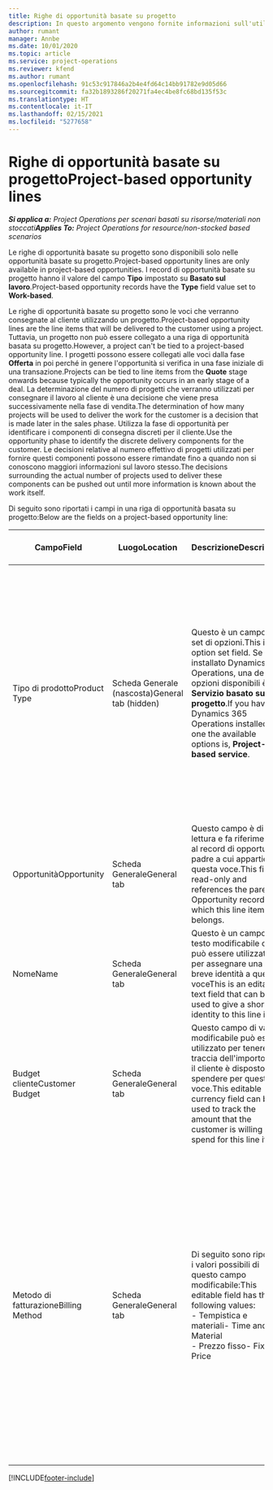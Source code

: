 ```yaml
---
title: Righe di opportunità basate su progetto
description: In questo argomento vengono fornite informazioni sull'utilizzo delle righe di opportunità basate su progetto.
author: rumant
manager: Annbe
ms.date: 10/01/2020
ms.topic: article
ms.service: project-operations
ms.reviewer: kfend
ms.author: rumant
ms.openlocfilehash: 91c53c917846a2b4e4fd64c14bb91782e9d05d66
ms.sourcegitcommit: fa32b1893286f20271fa4ec4be8fc68bd135f53c
ms.translationtype: HT
ms.contentlocale: it-IT
ms.lasthandoff: 02/15/2021
ms.locfileid: "5277658"
---
```

# <a name="project-based-opportunity-lines"></a><span data-ttu-id="4a5b3-103">Righe di opportunità basate su progetto</span><span class="sxs-lookup"><span data-stu-id="4a5b3-103">Project-based opportunity lines</span></span>

<span data-ttu-id="4a5b3-104">_**Si applica a:** Project Operations per scenari basati su risorse/materiali non stoccati_</span><span class="sxs-lookup"><span data-stu-id="4a5b3-104">_**Applies To:** Project Operations for resource/non-stocked based scenarios_</span></span>


<span data-ttu-id="4a5b3-105">Le righe di opportunità basate su progetto sono disponibili solo nelle opportunità basate su progetto.</span><span class="sxs-lookup"><span data-stu-id="4a5b3-105">Project-based opportunity lines are only available in project-based opportunities.</span></span> <span data-ttu-id="4a5b3-106">I record di opportunità basate su progetto hanno il valore del campo **Tipo** impostato su **Basato sul lavoro**.</span><span class="sxs-lookup"><span data-stu-id="4a5b3-106">Project-based opportunity records have the **Type** field value set to **Work-based**.</span></span>

<span data-ttu-id="4a5b3-107">Le righe di opportunità basate su progetto sono le voci che verranno consegnate al cliente utilizzando un progetto.</span><span class="sxs-lookup"><span data-stu-id="4a5b3-107">Project-based opportunity lines are the line items that will be delivered to the customer using a project.</span></span> <span data-ttu-id="4a5b3-108">Tuttavia, un progetto non può essere collegato a una riga di opportunità basata su progetto.</span><span class="sxs-lookup"><span data-stu-id="4a5b3-108">However, a project can't be tied to a project-based opportunity line.</span></span> <span data-ttu-id="4a5b3-109">I progetti possono essere collegati alle voci dalla fase **Offerta** in poi perché in genere l'opportunità si verifica in una fase iniziale di una transazione.</span><span class="sxs-lookup"><span data-stu-id="4a5b3-109">Projects can be tied to line items from the **Quote** stage onwards because typically the opportunity occurs in an early stage of a deal.</span></span> <span data-ttu-id="4a5b3-110">La determinazione del numero di progetti che verranno utilizzati per consegnare il lavoro al cliente è una decisione che viene presa successivamente nella fase di vendita.</span><span class="sxs-lookup"><span data-stu-id="4a5b3-110">The determination of how many projects will be used to deliver the work for the customer is a decision that is made later in the sales phase.</span></span> <span data-ttu-id="4a5b3-111">Utilizza la fase di opportunità per identificare i componenti di consegna discreti per il cliente.</span><span class="sxs-lookup"><span data-stu-id="4a5b3-111">Use the opportunity phase to identify the discrete delivery components for the customer.</span></span> <span data-ttu-id="4a5b3-112">Le decisioni relative al numero effettivo di progetti utilizzati per fornire questi componenti possono essere rimandate fino a quando non si conoscono maggiori informazioni sul lavoro stesso.</span><span class="sxs-lookup"><span data-stu-id="4a5b3-112">The decisions surrounding the actual number of projects used to deliver these components can be pushed out until more information is known about the work itself.</span></span>

<span data-ttu-id="4a5b3-113">Di seguito sono riportati i campi in una riga di opportunità basata su progetto:</span><span class="sxs-lookup"><span data-stu-id="4a5b3-113">Below are the fields on a project-based opportunity line:</span></span>

| <span data-ttu-id="4a5b3-114">**Campo**</span><span class="sxs-lookup"><span data-stu-id="4a5b3-114">**Field**</span></span> | <span data-ttu-id="4a5b3-115">**Luogo**</span><span class="sxs-lookup"><span data-stu-id="4a5b3-115">**Location**</span></span> | <span data-ttu-id="4a5b3-116">**Descrizione**</span><span class="sxs-lookup"><span data-stu-id="4a5b3-116">**Description**</span></span> | <span data-ttu-id="4a5b3-117">**Impatto downstream**</span><span class="sxs-lookup"><span data-stu-id="4a5b3-117">**Downstream impact**</span></span> |
| --- | --- | --- | --- |
| <span data-ttu-id="4a5b3-118">Tipo di prodotto</span><span class="sxs-lookup"><span data-stu-id="4a5b3-118">Product Type</span></span> | <span data-ttu-id="4a5b3-119">Scheda Generale (nascosta)</span><span class="sxs-lookup"><span data-stu-id="4a5b3-119">General tab (hidden)</span></span> | <span data-ttu-id="4a5b3-120">Questo è un campo di set di opzioni.</span><span class="sxs-lookup"><span data-stu-id="4a5b3-120">This is an option set field.</span></span> <span data-ttu-id="4a5b3-121">Se è installato Dynamics 365 Operations, una delle opzioni disponibili è **Servizio basato sul progetto**.</span><span class="sxs-lookup"><span data-stu-id="4a5b3-121">If you have Dynamics 365 Operations installed, one the available options is, **Project-based service**.</span></span>  | <span data-ttu-id="4a5b3-122">Il valore di questo campo è impostato su **Servizio basato sul progetto** quando si crea la riga di opportunità basata su progetto dalla griglia delle righe basate su progetto nell'opportunità.</span><span class="sxs-lookup"><span data-stu-id="4a5b3-122">The value of this field is set to **Project-based service** when you create the project-based opportunity line from the project-based lines grid on the Opportunity.</span></span> <br> <span data-ttu-id="4a5b3-123">Se modifichi o sostituisci questo valore, la funzionalità del progetto non sarà abilitata sulle voci basate su progetto.</span><span class="sxs-lookup"><span data-stu-id="4a5b3-123">If you change or override this value, the project functionality won't be enabled on your project-based line items.</span></span> |
| <span data-ttu-id="4a5b3-124">Opportunità</span><span class="sxs-lookup"><span data-stu-id="4a5b3-124">Opportunity</span></span> | <span data-ttu-id="4a5b3-125">Scheda Generale</span><span class="sxs-lookup"><span data-stu-id="4a5b3-125">General tab</span></span> | <span data-ttu-id="4a5b3-126">Questo campo è di sola lettura e fa riferimento al record di opportunità padre a cui appartiene questa voce.</span><span class="sxs-lookup"><span data-stu-id="4a5b3-126">This field is read-only and references the parent Opportunity record to which this line item belongs.</span></span> | <span data-ttu-id="4a5b3-127">Non vi è alcun impatto downstream di questo campo.</span><span class="sxs-lookup"><span data-stu-id="4a5b3-127">There is no downstream impact of this field.</span></span> |
| <span data-ttu-id="4a5b3-128">Nome</span><span class="sxs-lookup"><span data-stu-id="4a5b3-128">Name</span></span> | <span data-ttu-id="4a5b3-129">Scheda Generale</span><span class="sxs-lookup"><span data-stu-id="4a5b3-129">General tab</span></span> | <span data-ttu-id="4a5b3-130">Questo è un campo di testo modificabile che può essere utilizzato per assegnare una breve identità a questa voce</span><span class="sxs-lookup"><span data-stu-id="4a5b3-130">This is an editable text field that can be used to give a short identity to this line item</span></span> | <span data-ttu-id="4a5b3-131">Questo valore viene riportato nella riga dell'offerta quando si crea un'offerta da questa opportunità</span><span class="sxs-lookup"><span data-stu-id="4a5b3-131">This value is carried over to the quote line when you create a quote from this opportunity</span></span> |
| <span data-ttu-id="4a5b3-132">Budget cliente</span><span class="sxs-lookup"><span data-stu-id="4a5b3-132">Customer Budget</span></span> | <span data-ttu-id="4a5b3-133">Scheda Generale</span><span class="sxs-lookup"><span data-stu-id="4a5b3-133">General tab</span></span> | <span data-ttu-id="4a5b3-134">Questo campo di valuta modificabile può essere utilizzato per tenere traccia dell'importo che il cliente è disposto a spendere per questa voce.</span><span class="sxs-lookup"><span data-stu-id="4a5b3-134">This editable currency field can be used to track the amount that the customer is willing to spend for this line item.</span></span> | <span data-ttu-id="4a5b3-135">Questo valore viene riportato nel campo corrispondente della riga dell'offerta quando si crea un'offerta da questa opportunità</span><span class="sxs-lookup"><span data-stu-id="4a5b3-135">This value is carried over to the corresponding field on the quote line when you create a quote from this opportunity</span></span> |
| <span data-ttu-id="4a5b3-136">Metodo di fatturazione</span><span class="sxs-lookup"><span data-stu-id="4a5b3-136">Billing Method</span></span> | <span data-ttu-id="4a5b3-137">Scheda Generale</span><span class="sxs-lookup"><span data-stu-id="4a5b3-137">General tab</span></span> | <span data-ttu-id="4a5b3-138">Di seguito sono riportati i valori possibili di questo campo modificabile:</span><span class="sxs-lookup"><span data-stu-id="4a5b3-138">This editable field has the following values:</span></span></br><span data-ttu-id="4a5b3-139">- Tempistica e materiali</span><span class="sxs-lookup"><span data-stu-id="4a5b3-139">- Time and Material</span></span></br><span data-ttu-id="4a5b3-140">- Prezzo fisso</span><span class="sxs-lookup"><span data-stu-id="4a5b3-140">- Fixed Price</span></span> | <span data-ttu-id="4a5b3-141">Questo valore viene riportato nel campo corrispondente della riga dell'offerta quando si crea un'offerta da questa opportunità.</span><span class="sxs-lookup"><span data-stu-id="4a5b3-141">This value is carried over to the corresponding field on the quote line when you create a quote from this opportunity.</span></span> <span data-ttu-id="4a5b3-142">Dopo aver creato la riga dell'offerta, il campo è bloccato e non può essere modificato.</span><span class="sxs-lookup"><span data-stu-id="4a5b3-142">After the quote line is created, the field is locked and can't be changed.</span></span> <span data-ttu-id="4a5b3-143">Assegna un valore a questo campo nel modo più accurato possibile.</span><span class="sxs-lookup"><span data-stu-id="4a5b3-143">Assign this field value as accurately as possible.</span></span> <span data-ttu-id="4a5b3-144">Se è necessario modificare il valore di questo campo nella riga dell'offerta, elimina e ricrea la riga dell'offerta.</span><span class="sxs-lookup"><span data-stu-id="4a5b3-144">If you need to change the value of this field on the quote line, delete and re-create the quote line.</span></span> |


[!INCLUDE[footer-include](../includes/footer-banner.md)]